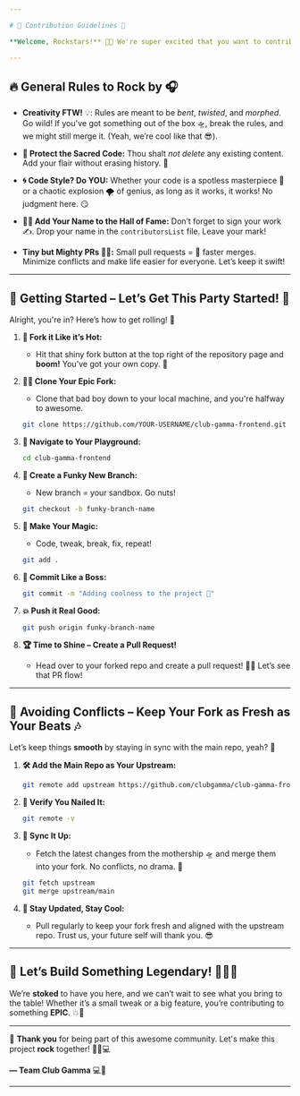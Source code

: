 ```yaml
---

# 🎉 Contribution Guidelines 🚀

**Welcome, Rockstars!** 🤘🎸 We're super excited that you want to contribute to the **Club Gamma Project!** 🦸‍♂️💻 Whether you're an open-source newbie or a seasoned coder, your magic 🪄 matters. Ready to dive in? Let's create something awesome together! 🚀💥

---
```


## 🔥 General Rules to Rock by 🎧

- **Creativity FTW!** 💡: Rules are meant to be *bent*, *twisted*, and *morphed*. Go wild! If you've got something out of the box 🛸, break the rules, and we might still merge it. (Yeah, we’re cool like that 😎).
  
- **💾 Protect the Sacred Code:** Thou shalt *not delete* any existing content. Add your flair without erasing history. 🔐

- **🌀 Code Style? Do YOU:** Whether your code is a spotless masterpiece 🎨 or a chaotic explosion 🌪️ of genius, as long as it works, it works! No judgment here. 😏

- **👩‍💻 Add Your Name to the Hall of Fame:** Don’t forget to sign your work ✍️. Drop your name in the `contributorsList` file. Leave your mark!

- **Tiny but Mighty PRs 🧚‍♀️:** Small pull requests = 💨 faster merges. Minimize conflicts and make life easier for everyone. Let’s keep it swift!

---

## 🚀 Getting Started – Let’s Get This Party Started! 🥳

Alright, you're in? Here’s how to get rolling! 🎱

1. **🍴 Fork it Like it’s Hot:**
   - Hit that shiny fork button at the top right of the repository page and **boom!** You’ve got your own copy. 🎉

2. **👯‍♂️ Clone Your Epic Fork:**
   - Clone that bad boy down to your local machine, and you're halfway to awesome.

   ```bash
   git clone https://github.com/YOUR-USERNAME/club-gamma-frontend.git
   ```

3. **🧭 Navigate to Your Playground:**

   ```bash
   cd club-gamma-frontend
   ```

4. **🧪 Create a Funky New Branch:**
   - New branch = your sandbox. Go nuts!

   ```bash
   git checkout -b funky-branch-name
   ```

5. **🎨 Make Your Magic:**
   - Code, tweak, break, fix, repeat!

   ```bash
   git add .
   ```

6. **🔑 Commit Like a Boss:**

   ```bash
   git commit -m "Adding coolness to the project 🎉"
   ```

7. **💥 Push it Real Good:**

   ```bash
   git push origin funky-branch-name
   ```

8. **🏆 Time to Shine – Create a Pull Request!**
   - Head over to your forked repo and create a pull request! 🚀🎉 Let’s see that PR flow!

---

## 🚨 Avoiding Conflicts – Keep Your Fork as Fresh as Your Beats 🎶

Let’s keep things **smooth** by staying in sync with the main repo, yeah? 🤘

1. **🛠️ Add the Main Repo as Your Upstream:**

   ```bash
   git remote add upstream https://github.com/clubgamma/club-gamma-frontend.git
   ```

2. **🧐 Verify You Nailed It:**

   ```bash
   git remote -v
   ```

3. **🔄 Sync It Up:**
   - Fetch the latest changes from the mothership 🛸 and merge them into your fork. No conflicts, no drama. 💼

   ```bash
   git fetch upstream
   git merge upstream/main
   ```

4. **🚨 Stay Updated, Stay Cool:**
   - Pull regularly to keep your fork fresh and aligned with the upstream repo. Trust us, your future self will thank you. 😎

---

## 🎉 Let’s Build Something Legendary! 🦸‍♀️💥

We’re **stoked** to have you here, and we can’t wait to see what you bring to the table! Whether it’s a small tweak or a big feature, you’re contributing to something **EPIC**. 💥🤘

---

🤝 **Thank you** for being part of this awesome community. Let's make this project **rock** together! 🤘🔥💻

**— Team Club Gamma** 💻🎉

---
